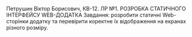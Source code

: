 Петрушин Віктор Борисович, КВ-12.
ЛР №1. РОЗРОБКА СТАТИЧНОГО ІНТЕРФЕЙСУ WEB-ДОДАТКА
Завдання: розробити статичні Web-сторінки додатку та перевірити коректне їх відображення на екранах різного розміру.
